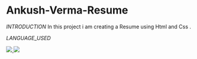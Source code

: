 # Ankush-Verma-Resume

*INTRODUCTION*
In this project i am creating a Resume using Html and Css . 

*LANGUAGE_USED*
   <p align="left">  
     <a href="https://www.w3.org/html/" target="_blank"> <img src="https://img.icons8.com/color/48/000000/html-5.png"/> </a> 
    <a href="https://www.w3schools.com/css/" target="_blank"> <img src="https://img.icons8.com/color/48/000000/css3.png"/> </a>  
  </p>


